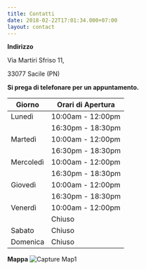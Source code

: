```yaml
---
title: Contatti
date: 2018-02-22T17:01:34.000+07:00
layout: contact
---
```


**Indirizzo**

Via Martiri Sfriso 11,

33077 Sacile (PN)

**Si prega di telefonare per un appuntamento.**

| Giorno | Orari di Apertura |
| --- | --- |
| Lunedì | 10:00am - 12:00pm |
|  | 16:30pm - 18:30pm |
| Martedì | 10:00am - 12:00pm |
|  | 16:30pm - 18:30pm |
| Mercoledì | 10:00am - 12:00pm |
|  | 16:30pm - 18:30pm |
| Giovedì | 10:00am - 12:00pm |
|  | 16:30pm - 18:30pm |
| Venerdì | 10:00am - 12:00pm |
|  | Chiuso |
| Sabato | Chiuso |
| Domenica | Chiuso |

**Mappa** 
![Capture Map1](https://user-images.githubusercontent.com/67108774/172809498-6e47a40f-9d51-4880-8629-0cfa76cc91d0.JPG)
